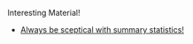 
Interesting Material!

- [Always be sceptical with summary statistics!](https://www.autodesk.com/research/publications/same-stats-different-graphs)
